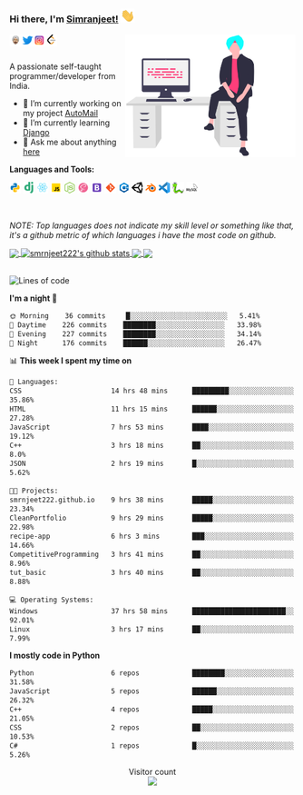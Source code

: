 ### Hi there, I'm [Simranjeet!](https://smrnjeet222.github.io/) <img src="https://raw.githubusercontent.com/ABSphreak/ABSphreak/master/gifs/Hi.gif" width="25px" />

<img align="right" width="300px" src="https://raw.githubusercontent.com/smrnjeet222/smrnjeet222/master/assets/me.svg">

<a href="https://smrnjeet222.github.io/Portfolio/">
  <img align="left" alt="website" width="21px" src="https://raw.githubusercontent.com/smrnjeet222/smrnjeet222/master/assets/logo.png" />
</a>
<a href="https://twitter.com/Att_Sardar_ji">
  <img align="left" alt="Twitter" width="21px" src="https://raw.githubusercontent.com/smrnjeet222/smrnjeet222/master/assets/twitter.png" />
</a>
<a href="https://www.instagram.com/smrnjeet_22/">
  <img align="left" alt="itch.io" width="21px" src="https://raw.githubusercontent.com/smrnjeet222/smrnjeet222/master/assets/instagram.png" />
</a>
<a href="https://leetcode.com/smrnjeet222/">
  <img align="left" alt="leetCode" width="21px" src="https://raw.githubusercontent.com/smrnjeet222/smrnjeet222/master/assets/leetcode.png" />
</a>

<br />
<br />

<p> A passionate self-taught programmer/developer from India. </p>

- 🔭 I’m currently working on my project [AutoMail](https://github.com/smrnjeet222/AutoMail)
- 🌱 I’m currently learning [Django](https://smrnjeetblogs.herokuapp.com/)
- 💬 Ask me about anything [here](https://github.com/smrnjeet222/smrnjeet222/issues)

**Languages and Tools:**

<code><img height="20" src="https://raw.githubusercontent.com/smrnjeet222/smrnjeet222/master/assets/python.png" title="Python"></code>
<code><img height="20" src="https://raw.githubusercontent.com/smrnjeet222/smrnjeet222/master/assets/django.png" title="Django"></code>
<code><img height="20" src="https://raw.githubusercontent.com/smrnjeet222/smrnjeet222/master/assets/react.png" title="React"></code>
<code><img height="20" src="https://raw.githubusercontent.com/smrnjeet222/smrnjeet222/master/assets/javascript.png" title="Javascript"></code>
<code><img height="20" src="https://raw.githubusercontent.com/smrnjeet222/smrnjeet222/master/assets/nodejs.png" title="Nodejs"></code>
<code><img height="20" src="https://raw.githubusercontent.com/smrnjeet222/smrnjeet222/master/assets/sass.png" title="SASS"></code>
<code><img height="20" src="https://raw.githubusercontent.com/smrnjeet222/smrnjeet222/master/assets/bootstrap.png" title="Bootstrap"></code>
<code><img height="20" src="https://raw.githubusercontent.com/smrnjeet222/smrnjeet222/master/assets/git.png" title="Git"></code>
<code><img height="20" src="https://raw.githubusercontent.com/smrnjeet222/smrnjeet222/master/assets/cplusplus.png" title="C++"></code>
<code><img height="20" src="https://raw.githubusercontent.com/smrnjeet222/smrnjeet222/master/assets/unity.svg" title="UnityEngine"></code>
<code><img height="20" src="https://raw.githubusercontent.com/smrnjeet222/smrnjeet222/master/assets/blender.png" title="Blender"></code>
<code><img height="20" src="https://raw.githubusercontent.com/smrnjeet222/smrnjeet222/master/assets/vscode.png" title="VsCode"></code>
<code><img height="20" src="https://raw.githubusercontent.com/smrnjeet222/smrnjeet222/master/assets/pygame.png" title="Pygame"></code>
<code><img height="20" src="https://raw.githubusercontent.com/smrnjeet222/smrnjeet222/master/assets/mysql.svg" title="Databases"></code>

<br />

_NOTE: Top languages does not indicate my skill level or something like that, it's a github metric of which languages i have the most code on github._

<a href="https://gitstats.me/smrnjeet222">
  <img align="center" src="https://github-readme-stats.vercel.app/api/top-langs/?username=smrnjeet222&count_private=true&theme=default&title_color=11ab3a&hide=HLSL,html,ASP" />
</a>
<a href="https://gitstats.me/smrnjeet222">
  <img align="center" src="https://github-readme-stats.vercel.app/api?username=smrnjeet222&show_icons=true&count_private=true&theme=default&title_color=11ab3a&line_height=26" alt="smrnjeet222's github stats" />
</a>

<a href="https://smrnjeet222.github.io/Python_Apps/">
  <img align="center" src="https://github-readme-stats.vercel.app/api/pin/?username=smrnjeet222&repo=Python_Apps&theme=default&title_color=11ab3a" />
</a>    
<a href="https://smrnjeet222.github.io/recipe-app/">
  <img align="center" src="https://github-readme-stats.vercel.app/api/pin/?username=smrnjeet222&repo=recipe-app&theme=default&title_color=11ab3a" />
</a>

<br />
<br />

<!--START_SECTION:waka-->
![Lines of code](https://img.shields.io/badge/From%20Hello%20World%20I've%20written-1.7%20million%20Lines%20of%20code-blue)

**I'm a night 🦉** 

```text
🌞 Morning    36 commits     █░░░░░░░░░░░░░░░░░░░░░░░░   5.41% 
🌆 Daytime    226 commits    ████████░░░░░░░░░░░░░░░░░   33.98% 
🌃 Evening    227 commits    ████████░░░░░░░░░░░░░░░░░   34.14% 
🌙 Night      176 commits    ██████░░░░░░░░░░░░░░░░░░░   26.47%

```


📊 **This week I spent my time on** 

```text
💬 Languages: 
CSS                      14 hrs 48 mins      █████████░░░░░░░░░░░░░░░░   35.86% 
HTML                     11 hrs 15 mins      ██████░░░░░░░░░░░░░░░░░░░   27.28% 
JavaScript               7 hrs 53 mins       ████░░░░░░░░░░░░░░░░░░░░░   19.12% 
C++                      3 hrs 18 mins       ██░░░░░░░░░░░░░░░░░░░░░░░   8.0% 
JSON                     2 hrs 19 mins       █░░░░░░░░░░░░░░░░░░░░░░░░   5.62%

🐱‍💻 Projects: 
smrnjeet222.github.io    9 hrs 38 mins       █████░░░░░░░░░░░░░░░░░░░░   23.34% 
CleanPortfolio           9 hrs 29 mins       █████░░░░░░░░░░░░░░░░░░░░   22.98% 
recipe-app               6 hrs 3 mins        ███░░░░░░░░░░░░░░░░░░░░░░   14.66% 
CompetitiveProgramming   3 hrs 41 mins       ██░░░░░░░░░░░░░░░░░░░░░░░   8.96% 
tut_basic                3 hrs 40 mins       ██░░░░░░░░░░░░░░░░░░░░░░░   8.88%

💻 Operating Systems: 
Windows                  37 hrs 58 mins      ███████████████████████░░   92.01% 
Linux                    3 hrs 17 mins       ██░░░░░░░░░░░░░░░░░░░░░░░   7.99%

```

**I mostly code in Python** 

```text
Python                   6 repos             ████████░░░░░░░░░░░░░░░░░   31.58% 
JavaScript               5 repos             ██████░░░░░░░░░░░░░░░░░░░   26.32% 
C++                      4 repos             █████░░░░░░░░░░░░░░░░░░░░   21.05% 
CSS                      2 repos             ██░░░░░░░░░░░░░░░░░░░░░░░   10.53% 
C#                       1 repos             █░░░░░░░░░░░░░░░░░░░░░░░░   5.26%

```



<!--END_SECTION:waka-->

<p align="center"> 
  Visitor count<br>
  <img src="https://profile-counter.glitch.me/smrnjeet222/count.svg" />
</p>
